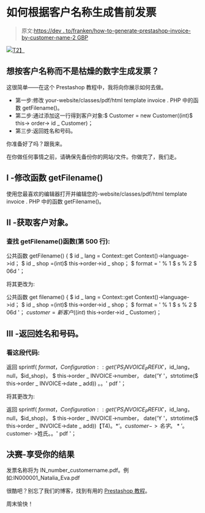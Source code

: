 # 如何根据客户名称生成售前发票

> 原文:[https://dev . to/franken/how-to-generate-prestashop-invoice-by-customer-name-2 GBP](https://dev.to/franken/how-to-generate-prestashop-invoice-by-customer-name-2gbp)

[![](../Images/3def0eb6bfd1466eabc2c257b37de9ad.png)T2】](https://res.cloudinary.com/practicaldev/image/fetch/s--GtxXRVRd--/c_limit%2Cf_auto%2Cfl_progressive%2Cq_auto%2Cw_880/https://www.prestasoo.com/images/stories/generate-prestashop-invoice-by-customer-name.jpg)

## 想按客户名称而不是枯燥的数字生成发票？

这很简单——在这个 Prestashop 教程中，我将向你展示如何去做。

*   第一步:修改 your-website/classes/pdf/html template invoice . PHP 中的函数 getFilename()。
*   第二步:通过添加这一行得到客户对象:$ Customer = new Customer((int)$ this-> order-> id _ Customer)；
*   第三步:返回姓名和号码。

你准备好了吗？跟我来。

在你做任何事情之前，请确保先备份你的网站/文件。你做完了，我们走。

## I -修改函数 getFilename()

使用您最喜欢的编辑器打开并编辑您的-website/classes/pdf/html template invoice . PHP 中的函数 getFilename()。

## II -获取客户对象。

### 查找 getFilename()函数(第 500 行):

公共函数 getFilename()
{
$ id _ lang = Context::get Context()->language->id；
$ id _ shop =(int)$ this->order->id _ shop；
$ format = ' % 1 $ s % 2 $ 06d '；

将其更改为:

公共函数 get filename()
{
$ id _ lang = Context::get Context()->language->id；
$ id _ shop =(int)$ this->order->id _ shop；
$ format = ' % 1 $ s % 2 $ 06d '；
$customer =新客户((int)$ this->order->id _ Customer)；

## III -返回姓名和号码。

### 看这段代码:

返回 sprintf(
$format，
Configuration::get(' PS _ INVOICE _ PREFIX '，$id_lang，null，$id_shop)，
$ this->order _ INVOICE->number，
date('Y '，strtotime($ this->order _ INVOICE->date _ add))
。。' pdf '；

将其更改为:

返回 sprintf(
$format，
Configuration::get(' PS _ INVOICE _ PREFIX '，$id_lang，null，$id_shop)，
$ this->order _ INVOICE->number，
date('Y '，strtotime($ this->order _ INVOICE->date _ add))【T4)。*’。$customer- >名字。*’。$customer- >姓氏。。' pdf '；

## 决赛-享受你的结果

发票名称将为 IN_number_customername.pdf。例如:IN000001_Natalia_Eva.pdf

很酷吧？别忘了我们的博客，找到有用的 [Prestashop 教程](https://www.prestasoo.com/Blog/?utm_source=devto&utm_medium=article&utm_campaign=invoice_customer_name)。

周末愉快！